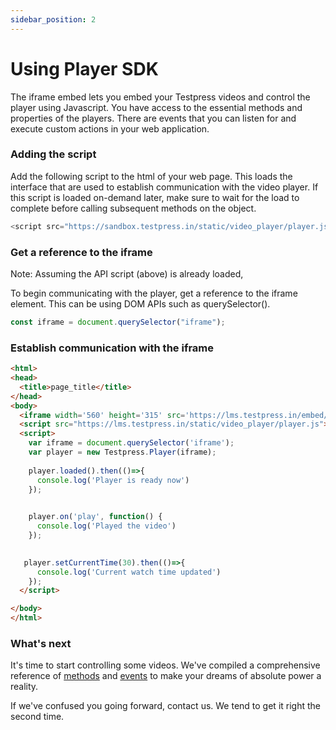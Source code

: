 ```yaml
---
sidebar_position: 2
---
```


# Using Player SDK

The iframe embed lets you embed your Testpress videos and control the player using Javascript. You have access to the essential methods and properties of the players. There are events that you can listen for and execute custom actions in your web application.



###  Adding the script

Add the following script to the html of your web page. This loads the interface that are used to establish communication with the video player. If this script is loaded on-demand later, make sure to wait for the load to complete before calling subsequent methods on the object.

```js
<script src="https://sandbox.testpress.in/static/video_player/player.js"></script>
```

### Get a reference to the iframe

Note: Assuming the API script (above) is already loaded, 

To begin communicating with the player, get a reference to the iframe element. This can be using DOM APIs such as querySelector().

```js
const iframe = document.querySelector("iframe");
```

### Establish communication with the iframe

```html
<html>
<head>
  <title>page_title</title>
</head>
<body>
  <iframe width='560' height='315' src='https://lms.testpress.in/embed/cnwKtQwNmbG' title='DDE video 12' frameborder='0' allow='accelerometer; autoplay; clipboard-write; encrypted-media; gyroscope; picture-in-picture' allowfullscreen></iframe>
  <script src="https://lms.testpress.in/static/video_player/player.js"></script>
  <script>
    var iframe = document.querySelector('iframe');
    var player = new Testpress.Player(iframe);
   
    player.loaded().then(()=>{
      console.log('Player is ready now')
    }); 
    

    player.on('play', function() {
      console.log('Played the video')
    });

        
   player.setCurrentTime(30).then(()=>{
      console.log('Current watch time updated')
    });
  </script>

</body>
</html>


```

### What's next

It's time to start controlling some videos. We've compiled a comprehensive reference of [methods](./player-methods) and [events](player-events.md) to make your dreams of absolute power a reality.

If we've confused you going forward, contact us. We tend to get it right the second time.